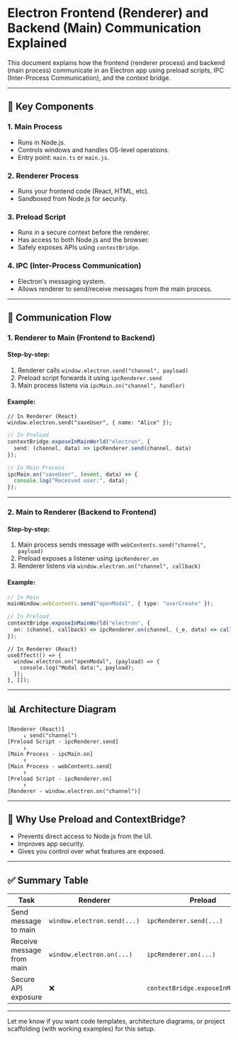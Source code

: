 # Electron Frontend (Renderer) and Backend (Main) Communication Explained

This document explains how the frontend (renderer process) and backend (main process) communicate in an Electron app using preload scripts, IPC (Inter-Process Communication), and the context bridge.

---

## 📌 Key Components

### 1. **Main Process**

- Runs in Node.js.
- Controls windows and handles OS-level operations.
- Entry point: `main.ts` or `main.js`.

### 2. **Renderer Process**

- Runs your frontend code (React, HTML, etc).
- Sandboxed from Node.js for security.

### 3. **Preload Script**

- Runs in a secure context before the renderer.
- Has access to both Node.js and the browser.
- Safely exposes APIs using `contextBridge`.

### 4. **IPC (Inter-Process Communication)**

- Electron's messaging system.
- Allows renderer to send/receive messages from the main process.

---

## 🔁 Communication Flow

### 1. **Renderer to Main (Frontend to Backend)**

#### Step-by-step:

1. Renderer calls `window.electron.send("channel", payload)`
2. Preload script forwards it using `ipcRenderer.send`
3. Main process listens via `ipcMain.on("channel", handler)`

#### Example:

```tsx
// In Renderer (React)
window.electron.send("saveUser", { name: "Alice" });
```

```ts
// In Preload
contextBridge.exposeInMainWorld("electron", {
  send: (channel, data) => ipcRenderer.send(channel, data)
});
```

```ts
// In Main Process
ipcMain.on("saveUser", (event, data) => {
  console.log("Received user:", data);
});
```

---

### 2. **Main to Renderer (Backend to Frontend)**

#### Step-by-step:

1. Main process sends message with `webContents.send("channel", payload)`
2. Preload exposes a listener using `ipcRenderer.on`
3. Renderer listens via `window.electron.on("channel", callback)`

#### Example:

```ts
// In Main
mainWindow.webContents.send("openModal", { type: "userCreate" });
```

```ts
// In Preload
contextBridge.exposeInMainWorld("electron", {
  on: (channel, callback) => ipcRenderer.on(channel, (_e, data) => callback(data))
});
```

```tsx
// In Renderer (React)
useEffect(() => {
  window.electron.on("openModal", (payload) => {
    console.log("Modal data:", payload);
  });
}, []);
```

---

## 📊 Architecture Diagram

```text
[Renderer (React)]
     ↓ send("channel")
[Preload Script - ipcRenderer.send]
     ↓
[Main Process - ipcMain.on]
     ↑
[Main Process - webContents.send]
     ↑
[Preload Script - ipcRenderer.on]
     ↑
[Renderer - window.electron.on("channel")]  
```

---

## 🔐 Why Use Preload and ContextBridge?

- Prevents direct access to Node.js from the UI.
- Improves app security.
- Gives you control over what features are exposed.

---

## ✅ Summary Table

| Task                      | Renderer                    | Preload                           | Main                    |
| ------------------------- | --------------------------- | --------------------------------- | ----------------------- |
| Send message to main      | `window.electron.send(...)` | `ipcRenderer.send(...)`           | `ipcMain.on(...)`       |
| Receive message from main | `window.electron.on(...)`   | `ipcRenderer.on(...)`             | `webContents.send(...)` |
| Secure API exposure       | ❌                           | `contextBridge.exposeInMainWorld` | ❌                       |

---

Let me know if you want code templates, architecture diagrams, or project scaffolding (with working examples) for this setup.
